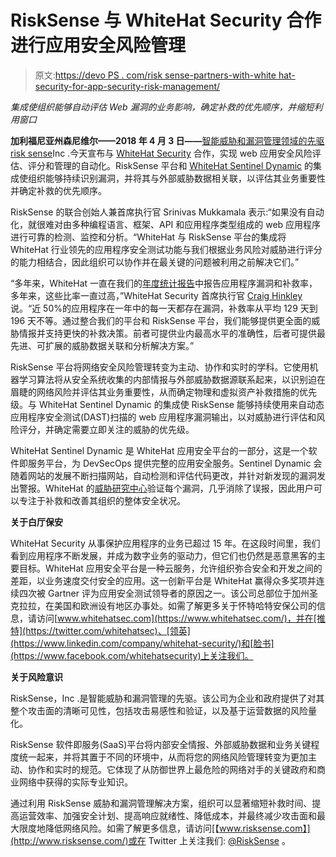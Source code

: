 # RiskSense 与 WhiteHat Security 合作进行应用安全风险管理

> 原文:[https://devo PS . com/risk sense-partners-with-white hat-security-for-app-security-risk-management/](https://devops.com/risksense-partners-with-whitehat-security-for-app-security-risk-management/)

*集成使组织能够自动评估 Web 漏洞的业务影响，确定补救的优先顺序，并缩短利用窗口*

**加利福尼亚州森尼维尔——2018 年 4 月 3 日——**[智能威胁和漏洞管理领域的先驱 risk sense](https://www.risksense.com/)Inc .今天宣布与 [WhiteHat Security](https://www.whitehatsec.com/) 合作，实现 web 应用安全风险评估、评分和管理的自动化。RiskSense 平台和 [WhiteHat Sentinel Dynamic](https://www.whitehatsec.com/products/dynamic-application-security-testing/) 的集成使组织能够持续识别漏洞，并将其与外部威胁数据相关联，以评估其业务重要性并确定补救的优先顺序。

RiskSense 的联合创始人兼首席执行官 Srinivas Mukkamala 表示:“如果没有自动化，就很难对由多种编程语言、框架、API 和应用程序类型组成的 web 应用程序进行可靠的检测、监控和分析。“WhiteHat 与 RiskSense 平台的集成将 WhiteHat 行业领先的应用程序安全测试功能与我们根据业务风险对威胁进行评分的能力相结合，因此组织可以协作并在最关键的问题被利用之前解决它们。”

“多年来，WhiteHat 一直在我们的[年度统计报告](https://www.whitehatsec.com/resources-category/premium-content/web-application-stats-report-2017/)中报告应用程序漏洞和补救率，多年来，这些比率一直过高，”WhiteHat Security 首席执行官 [Craig Hinkley](https://www.whitehatsec.com/company/leadership/craig-hinkley/) 说。“近 50%的应用程序在一年中的每一天都存在漏洞，补救率从平均 129 天到 196 天不等。通过整合我们的平台和 RiskSense 平台，我们能够提供更全面的威胁情报并支持更快的补救决策。前者可提供业内最高水平的准确性，后者可提供最先进、可扩展的威胁数据关联和分析解决方案。”

RiskSense 平台将网络安全风险管理转变为主动、协作和实时的学科。它使用机器学习算法将从安全系统收集的内部情报与外部威胁数据源联系起来，以识别迫在眉睫的网络风险并评估其业务重要性，从而确定物理和虚拟资产补救措施的优先级。与 WhiteHat Sentinel Dynamic 的集成使 RiskSense 能够持续使用来自动态应用程序安全测试(DAST)扫描的 web 应用程序漏洞输出，以对威胁进行评估和风险评分，并确定需要立即关注的威胁的优先级。

WhiteHat Sentinel Dynamic 是 WhiteHat 应用安全平台的一部分，这是一个软件即服务平台，为 DevSecOps 提供完整的应用安全服务。Sentinel Dynamic 会随着网站的发展不断扫描网站，自动检测和评估代码更改，并针对新发现的漏洞发出警报。WhiteHat 的[威胁研究中心](https://www.whitehatsec.com/company/threat-research-center/)验证每个漏洞，几乎消除了误报，因此用户可以专注于补救和改善其组织的整体安全状况。

**关于白厅保安**

WhiteHat Security 从事保护应用程序的业务已超过 15 年。在这段时间里，我们看到应用程序不断发展，并成为数字业务的驱动力，但它们也仍然是恶意黑客的主要目标。WhiteHat 应用安全平台是一种云服务，允许组织弥合安全和开发之间的差距，以业务速度交付安全的应用。这一创新平台是 WhiteHat 赢得众多奖项并连续四次被 Gartner 评为应用安全测试领导者的原因之一。该公司总部位于加州圣克拉拉，在美国和欧洲设有地区办事处。如需了解更多关于怀特哈特安保公司的信息，请访问[www.whitehatsec.com](https://www.whitehatsec.com/)，并在[推特](https://twitter.com/whitehatsec)、[领英](https://www.linkedin.com/company/whitehat-security/)和[脸书](https://www.facebook.com/whitehatsecurity)上关注我们。

**关于风险意识**

RiskSense，Inc .是智能威胁和漏洞管理的先驱。该公司为企业和政府提供了对其整个攻击面的清晰可见性，包括攻击易感性和验证，以及基于运营数据的风险量化。

RiskSense 软件即服务(SaaS)平台将内部安全情报、外部威胁数据和业务关键程度统一起来，并将其置于不同的环境中，从而将您的网络风险管理转变为更加主动、协作和实时的规范。它体现了从防御世界上最危险的网络对手的关键政府和商业网络中获得的实际专业知识。

通过利用 RiskSense 威胁和漏洞管理解决方案，组织可以显著缩短补救时间、提高运营效率、加强安全计划、提高响应就绪性、降低成本，并最终减少攻击面和最大限度地降低网络风险。如需了解更多信息，请访问[【www.risksense.com】](http://www.risksense.com/)或在 Twitter 上关注我们: [@RiskSense](https://twitter.com/RiskSense) 。